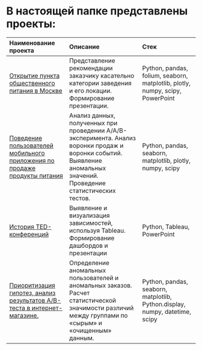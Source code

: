 # В настоящей папке представлены проекты:
Наименование проекта | Описание| Стек |
|:-----|:----|:----|
[Открытие пункта общественного питания в Москве](https://github.com/AlexandrCherezov/yandex_practicum/tree/main/Public_catering)| Представление рекомендации заказчику касательно категории заведения и его локации. Формирование презентации. |Python, pandas, folium, seaborn, matplotlib, plotly, numpy, scipy, PowerPoint  |
[Поведение пользователей мобильного приложения по продаже продукты питания](https://github.com/AlexandrCherezov/yandex_practicum/tree/main/Мобильное_приложение)| Анализ данных, полученных при проведении A/A/B-эксперимента. Анализ воронки продаж и воронки событий. Выявление аномальных значений. Проведение статистических тестов. | Python, pandas, seaborn, matplotlib, plotly, numpy, scipy|
[История TED-конференций](https://github.com/AlexandrCherezov/yandex_practicum/tree/main/Conference_history) | Выявление и визуализация зависимостей, используя Tableau. Формирование дашбордов и презентации|Python, Tableau, PowerPoint|
[Приоритизация гипотез, анализ результатов A/B-теста в интернет-магазине.](https://github.com/AlexandrCherezov/yandex_practicum/tree/main/Online_store) | Определение аномальных пользователей и аномальных заказов. Расчет статистической значимости различий между группами по «сырым» и «очищенным» данным. | Python, pandas, seaborn, matplotlib, Python.display, numpy, datetime, scipy|

